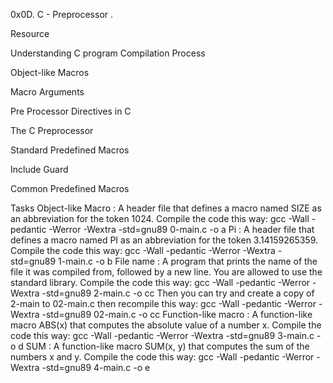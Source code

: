 0x0D. C - Preprocessor .

Resource 	

Understanding C program Compilation Process	

Object-like Macros	

Macro Arguments	 	

Pre Processor Directives in C		

The C Preprocessor	

Standard Predefined Macros	

Include Guard	


Common Predefined Macros	

Tasks
Object-like Macro : A header file that defines a macro named SIZE as an abbreviation for the token 1024.
Compile the code this way: gcc -Wall -pedantic -Werror -Wextra -std=gnu89 0-main.c -o a
Pi : A header file that defines a macro named PI as an abbreviation for the token 3.14159265359.
Compile the code this way: gcc -Wall -pedantic -Werror -Wextra -std=gnu89 1-main.c -o b
File name : A program that prints the name of the file it was compiled from, followed by a new line.
You are allowed to use the standard library.
Compile the code this way: gcc -Wall -pedantic -Werror -Wextra -std=gnu89 2-main.c -o cc
Then you can try and create a copy of 2-main to 02-main.c then recompile this way: gcc -Wall -pedantic -Werror -Wextra -std=gnu89 02-main.c -o cc
Function-like macro : A function-like macro ABS(x) that computes the absolute value of a number x.
Compile the code this way: gcc -Wall -pedantic -Werror -Wextra -std=gnu89 3-main.c -o d
SUM : A function-like macro SUM(x, y) that computes the sum of the numbers x and y.
Compile the code this way: gcc -Wall -pedantic -Werror -Wextra -std=gnu89 4-main.c -o e
